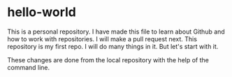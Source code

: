 # hello-world
This is a personal repository.
I have made this file to learn about Github and how to work with repositories.
I will make a pull request next.
This repository is my first repo.
I will do many things in it.
But let's start with it.

These changes are done from the local repository with the help of the command line.
